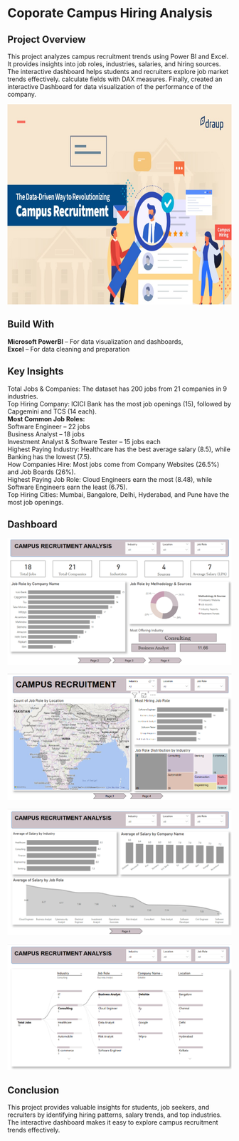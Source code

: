 # Coporate Campus Hiring Analysis

## Project Overview
This project analyzes campus recruitment trends using Power BI and Excel. It provides insights into job roles, industries, salaries, and hiring sources. The interactive dashboard helps students and recruiters explore job market trends effectively.
calculate fields with DAX measures. Finally, created an interactive Dashboard for data visualization of the performance of the company.

<img src = "https://github.com/renukadhule/Coporate_Campus_Hiring_Analysis/blob/main/Campus.jpeg" width = "990" height = "450">

## Build With
**Microsoft PowerBI** – For data visualization and dashboards,<br>
**Excel** – For data cleaning and preparation

## Key Insights
Total Jobs & Companies: The dataset has 200 jobs from 21 companies in 9 industries.<br>
Top Hiring Company: ICICI Bank has the most job openings (15), followed by Capgemini and TCS (14 each).<br>
**Most Common Job Roles:** <br>
Software Engineer – 22 jobs<br>
Business Analyst – 18 jobs<br>
Investment Analyst & Software Tester – 15 jobs each<br>
Highest Paying Industry: Healthcare has the best average salary (8.5), while Banking has the lowest (7.5).<br>
How Companies Hire: Most jobs come from Company Websites (26.5%) and Job Boards (26%).<br>
Highest Paying Job Role: Cloud Engineers earn the most (8.48), while Software Engineers earn the least (6.75).<br>
Top Hiring Cities: Mumbai, Bangalore, Delhi, Hyderabad, and Pune have the most job openings.<br>



## Dashboard
![Image](https://github.com/renukadhule/Coporate_Campus_Hiring_Analysis/blob/main/Snapshots/First.png)<br><br>
![Image](https://github.com/renukadhule/Coporate_Campus_Hiring_Analysis/blob/main/Snapshots/Second.png)<br><br>
![Image](https://github.com/renukadhule/Coporate_Campus_Hiring_Analysis/blob/main/Snapshots/Third.png)<br><br>
![Image](https://github.com/renukadhule/Coporate_Campus_Hiring_Analysis/blob/main/Snapshots/Fourth.png)

## Conclusion
This project provides valuable insights for students, job seekers, and recruiters by identifying hiring patterns, salary trends, and top industries. The interactive dashboard makes it easy to explore campus recruitment trends effectively.
